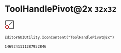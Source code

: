 # ToolHandlePivot@2x `32x32`
<img src="/img/ToolHandlePivot@2x.png" width=32 height=32>

``` CSharp
EditorGUIUtility.IconContent("ToolHandlePivot@2x")
```
```
1469241111287952846
```
